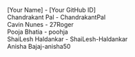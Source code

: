 [Your Name] - [Your GitHub ID] </br>
Chandrakant Pal - ChandrakantPal </br>
Cavin Nunes - 27Roger </br>
Pooja Bhatia - poohja </br>
ShaiLesh Haldankar - ShaiLesh-Haldankar </br>
Anisha Bajaj-anisha50 </br>
